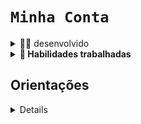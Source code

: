 # `Minha Conta`

<details>
  <summary>👨‍💻 desenvolvido </summary><br />

Neste projeto, implementei uma ferramenta para gestão do consumo energético. A ferramenta desenvolvida permitiu que pessoas consumidoras emitam suas faturas, estimem os gastos mensais, consultem histórico de pagamentos e uma série outras funcionalidades baseadas em uma SDK fornecida pela Íons Energia, uma concessionária de luz ficticia.

</details>

<details>
  <summary><strong>📝 Habilidades trabalhadas</strong></summary>

- Implementação da API através de uma camada de controle
- Implementação da camada de serviço
- Tratamento de erros
- Cobertura de código por testes unitários
- Dockerização da aplicação


</details>

## Orientações

<details>
 
- dependências: `mvn install` 
- 🎛 Checkstyle: mvn checkstyle:check
</details>

